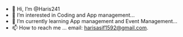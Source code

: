- 👋 Hi, I’m @Haris241
- 👀 I’m interested in Coding and App management...
- 🌱 I’m currently learning App management and Event Management...
- 📫 How to reach me ... email: harisasif1592@gmail.com.

<!---
Haris241/Haris241 is a ✨ special ✨ repository because its `README.md` (this file) appears on your GitHub profile.
You can click the Preview link to take a look at your changes.
--->
